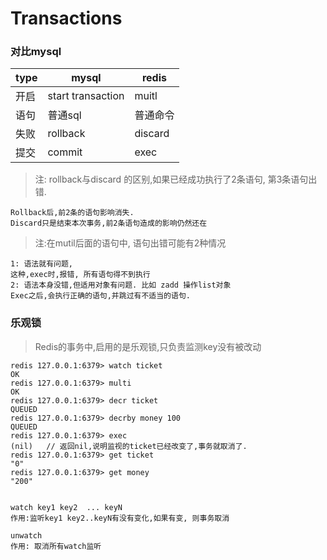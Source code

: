 # Transactions

### 对比mysql

type | mysql | redis
---|---|---
开启 | start transaction | muitl
语句 | 普通sql | 普通命令
失败 | rollback | discard
提交 | commit | exec

> 注: rollback与discard 的区别,如果已经成功执行了2条语句, 第3条语句出错.

    Rollback后,前2条的语句影响消失.
    Discard只是结束本次事务,前2条语句造成的影响仍然还在


> 注:在mutil后面的语句中, 语句出错可能有2种情况

    1: 语法就有问题, 
    这种,exec时,报错, 所有语句得不到执行
    2: 语法本身没错,但适用对象有问题. 比如 zadd 操作list对象
    Exec之后,会执行正确的语句,并跳过有不适当的语句.


### 乐观锁

> Redis的事务中,启用的是乐观锁,只负责监测key没有被改动

```
redis 127.0.0.1:6379> watch ticket
OK
redis 127.0.0.1:6379> multi
OK
redis 127.0.0.1:6379> decr ticket
QUEUED
redis 127.0.0.1:6379> decrby money 100
QUEUED
redis 127.0.0.1:6379> exec
(nil)   // 返回nil,说明监视的ticket已经改变了,事务就取消了.
redis 127.0.0.1:6379> get ticket
"0"
redis 127.0.0.1:6379> get money
"200"


watch key1 key2  ... keyN
作用:监听key1 key2..keyN有没有变化,如果有变, 则事务取消

unwatch 
作用: 取消所有watch监听

```